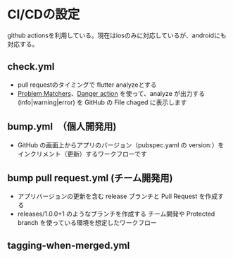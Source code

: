 # CI/CDの設定
github actionsを利用している。現在はiosのみに対応しているが、androidにも対応する。
## check.yml
- pull requestのタイミングで flutter analyzeとする
- [Problem Matchers](https://github.com/actions/toolkit/blob/main/docs/problem-matchers.md)、[Danger action](https://github.com/marketplace/actions/danger-action) を使って、analyze が出力する (info|warning|error) を GitHub の File chaged に表示します


## bump.yml　（個人開発用)

- GitHub の画面上からアプリのバージョン（pubspec.yaml の version:）をインクリメント（更新）するワークフローです

  
## bump pull request.yml (チーム開発用)
- アプリバージョンの更新を含む release ブランチと Pull Request を作成する
- releases/1.0.0+1 のようなブランチを作成する
チーム開発や Protected branch を使っている環境を想定したワークフロー

## tagging-when-merged.yml
